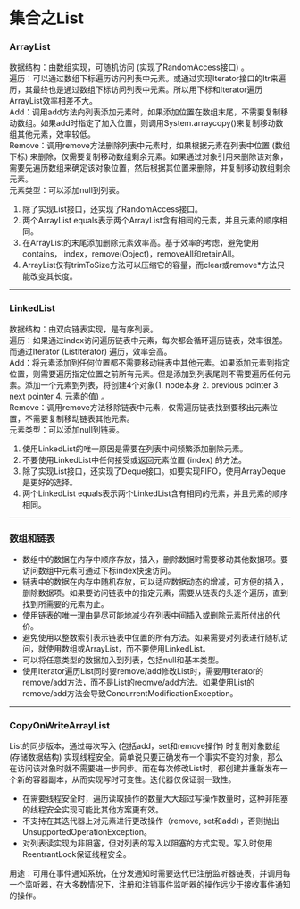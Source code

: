 # 集合之List

### ArrayList
数据结构：由数组实现，可随机访问 (实现了RandomAccess接口) 。  
遍历：可以通过数组下标遍历访问列表中元素。或通过实现Iterator接口的Itr来遍历，其最终也是通过数组下标访问列表中元素。所以用下标和Iterator遍历ArrayList效率相差不大。  
Add：调用add方法向列表添加元素时，如果添加位置在数组末尾，不需要复制移动数组。如果add时指定了加入位置，则调用System.arraycopy()来复制移动数组其他元素，效率较低。  
Remove：调用remove方法删除列表中元素时，如果根据元素在列表中位置 (数组下标) 来删除，仅需要复制移动数组剩余元素。如果通过对象引用来删除该对象，需要先遍历数组来确定该对象位置，然后根据其位置来删除，并复制移动数组剩余元素。  
元素类型：可以添加null到列表。  

1. 除了实现List接口，还实现了RandomAccess接口。
2. 两个ArrayList equals表示两个ArrayList含有相同的元素，并且元素的顺序相同。
3. 在ArrayList的末尾添加删除元素效率高。基于效率的考虑，避免使用contains， index，remove(Object)，removeAll和retainAll。
4. ArrayList仅有trimToSize方法可以压缩它的容量，而clear或remove*方法只能改变其长度。
***

### LinkedList
数据结构：由双向链表实现，是有序列表。  
遍历：如果通过index访问遍历链表中元素，每次都会循环遍历链表，效率很差。而通过Iterator (ListIterator) 遍历，效率会高。  
Add：将元素添加到任何位置都不需要移动链表中其他元素。如果添加元素到指定位置，则需要遍历指定位置之前所有元素。但是添加到列表尾则不需要遍历任何元素。添加一个元素到列表，将创建4个对象(1. node本身 2. previous pointer 3. next pointer 4. 元素的值) 。  
Remove：调用remove方法移除链表中元素，仅需遍历链表找到要移出元素位置，不需要复制移动链表其他元素。  
元素类型：可以添加null到链表。  

1. 使用LinkedList的唯一原因是需要在列表中间频繁添加删除元素。
2. 不要使用LinkedList中任何接受或返回元素位置 (index) 的方法。
3. 除了实现List接口，还实现了Deque接口。如要实现FIFO，使用ArrayDeque是更好的选择。
4. 两个LinkedList equals表示两个LinkedList含有相同的元素，并且元素的顺序相同。
***

### 数组和链表
* 数组中的数据在内存中顺序存放，插入，删除数据时需要移动其他数据项。要访问数组中元素可通过下标index快速访问。
* 链表中的数据在内存中随机存放，可以适应数据动态的增减，可方便的插入，删除数据项。如果要访问链表中的指定元素，需要从链表的头逐个遍历，直到找到所需要的元素为止。
* 使用链表的唯一理由是尽可能地减少在列表中间插入或删除元素所付出的代价。
* 避免使用以整数索引表示链表中位置的所有方法。如果需要对列表进行随机访问，就使用数组或ArrayList，而不要使用LinkedList。
* 可以将任意类型的数据加入到列表，包括null和基本类型。
* 使用Iterator遍历List同时要remove/add修改List时，需要用Iterator的remove/add方法，而不是List的reomve/add方法。如果使用List的remove/add方法会导致ConcurrentModificationException。
***

### CopyOnWriteArrayList
List的同步版本，通过每次写入 (包括add，set和remove操作) 时复制对象数组 (存储数据结构) 实现线程安全。简单说只要正确发布一个事实不变的对象，那么在访问该对象时就不需要进一步同步。而在每次修改List时，都创建并重新发布一个新的容器副本，从而实现写时可变性。迭代器仅保证弱一致性。
* 在需要线程安全时，遍历读取操作的数量大大超过写操作数量时，这种非阻塞的线程安全实现可能比其他方案更有效。
* 不支持在其迭代器上对元素进行更改操作（remove, set和add），否则抛出UnsupportedOperationException。
* 对列表读实现为非阻塞，但对列表的写入以阻塞的方式实现。写入时使用ReentrantLock保证线程安全。

用途：可用在事件通知系统，在分发通知时需要迭代已注册监听器链表，并调用每一个监听器，在大多数情况下，注册和注销事件监听器的操作远少于接收事件通知的操作。
